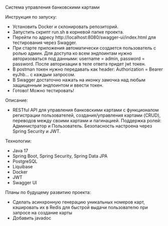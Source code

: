 Система управления банковскими картами

Инструкция по запуску:
- Установить Docker и склонировать репозиторий.
- Запустить скрипт run.sh в корневой папке проекта.
- Перейти по адресу http://localhost:8080/swagger-ui/index.html для тестирования через Swagger.
- При старте приложения автоматически создается пользователь с ролью админ. Для доступа ко всем эндпоинтам
нужно авторизоваться под данными: username = admin, password = password. После авторизации в теле ответа
придет jwt токен. 
- В postman токен нужно передавать как header: Authorization = Bearer eyJhb... с каждым запросом.
- В Swagger достаточно нажать на иконку замочка над любым защищенным эндпоинтом и ввести токен.
- Готово! Можно тестировать!

Описание: 
- RESTful API для управления банковскими картами с функционалом регистрации пользователей, 
создания/управления картами (CRUD), переводов между своими картами и пагинацией. 
Поддержка ролей: Администратор и Пользователь. Безопасность настроена через Spring Security и JWT.

Технологии:
- Java 17
- Spring Boot, Spring Security, Spring Data JPA
- PostgreSQL
- Liquibase
- Docker
- JWT 
- Swagger UI

Планы по будущему развитию проекта:
- Сделать асинхронную генерацию уникальных номеров карт, кэшировать их в Redis для быстрой выдачи пользователю
при запросе на создание карты
- Добавить javadoc
